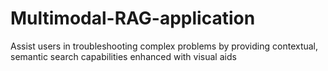 # Multimodal-RAG-application
Assist users in troubleshooting complex problems by providing contextual, semantic search capabilities enhanced with visual aids
